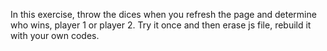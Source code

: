 In this exercise, throw the dices when you refresh the page and 
determine who wins, player 1 or player 2.
Try it once and then erase js file, rebuild it with your own codes.